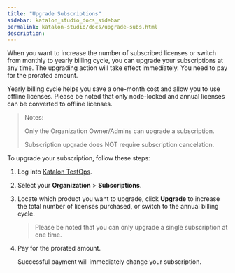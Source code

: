 ```yaml
---
title: "Upgrade Subscriptions"
sidebar: katalon_studio_docs_sidebar
permalink: katalon-studio/docs/upgrade-subs.html
description:
---
```

When you want to increase the number of subscribed licenses or switch from monthly to yearly billing cycle, you can upgrade your subscriptions at any time. The upgrading action will take effect immediately. You need to pay for the prorated amount.

Yearly billing cycle helps you save a one-month cost and allow you to use offline licenses. Please be noted that only node-locked and annual licenses can be converted to offline licenses.

> Notes:
>
> Only the Organization Owner/Admins can upgrade a subscription.
>
> Subscription upgrade does NOT require subscription cancelation.

To upgrade your subscription, follow these steps:

1. Log into [Katalon TestOps](https://analytics.katalon.com/home).
2. Select your **Organization** > **Subscriptions**.
3. Locate which product you want to upgrade, click **Upgrade** to increase the total number of licenses purchased, or switch to the annual billing cycle.

   > Please be noted that you can only upgrade a single subscription at one time.

4. Pay for the prorated amount.

   Successful payment will immediately change your subscription.
